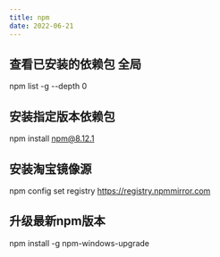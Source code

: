 ```yaml
---
title: npm
date: 2022-06-21
---
```


## 查看已安装的依赖包 全局

npm list -g --depth 0

## 安装指定版本依赖包

npm install npm@8.12.1

## 安装淘宝镜像源

npm config set registry https://registry.npmmirror.com

## 升级最新npm版本
npm install -g npm-windows-upgrade